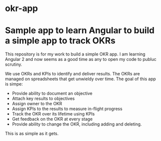 # okr-app


# Sample app to learn Angular to build a simple app to track OKRs

This repository is for my work to build a simple OKR app. I am learning Angular 2 and now seems as a good time as any to
open my code to publuc scrutiny.

We use OKRs and KPIs to identify and deliver results. The OKRs are managed on spreadsheets that get unwieldy over time.
The goal of this app is simpe:

- Provide ability to document an objective
- Attach key results to objectives
- Assign owner to the OKR
- Assign KPIs to the results to measure in-flight progress
- Track the OKR over its lifetime using KPIs
- Get feedback on the OKR at every stage
- Provide ability to change the OKR, including adding and deleting.

This is as simple as it gets. 
